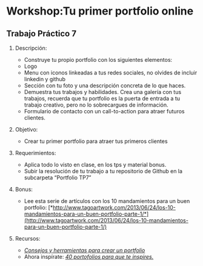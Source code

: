Workshop:Tu primer portfolio online
=====================

Trabajo Práctico 7
--------------------

1.  Descripción:
    -   Construye tu propio portfolio con los siguientes elementos:
    -   Logo
    -   Menu con iconos linkeadas a tus redes sociales, no olvides de incluir linkedin y github
    -   Sección con tu foto y una descripción concreta de lo que haces.
    -   Demuestra tus trabajos y habilidades. Crea una galería con tus trabajos, recuerda que tu portfolio es la puerta de entrada a tu trabajo creativo, pero no lo sobrecargues de información.
    -   Formulario de contacto con un call-to-action para atraer futuros clientes.

2.  Objetivo:
    -   Crear tu primer portfolio para atraer tus primeros clientes

3.  Requerimientos:
    -   Aplica todo lo visto en clase, en los tps y material bonus.
    -   Subir la resolución de tu trabajo a tu repositorio de Github en la subcarpeta “Portfolio TP7”

4.  Bonus:
    -   Lee esta serie de artículos con los 10 mandamientos para un buen portfolio: [*http://www.tagoartwork.com/2013/06/24/los-10-mandamientos-para-un-buen-portfolio-parte-1/*](http://www.tagoartwork.com/2013/06/24/los-10-mandamientos-para-un-buen-portfolio-parte-1/)

5.  Recursos:

    -   [*Consejos y herramientas para crear un portfolio*](http://www.40defiebre.com/consejos-y-herramientas-para-crear-un-portfolio-perfecto/)
    -   Ahora inspírate: [*40 portofolios para que te inspires.*](https://webdesignledger.com/40-inspiring-portfolio-designs)
